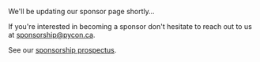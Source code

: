 We'll be updating our sponsor page shortly…

If you're interested in becoming a sponsor don't hesitate to reach out to us at [sponsorship@pycon.ca](mailto:sponsorship@pycon.ca).

See our [sponsorship prospectus](/prospectus.pdf).
